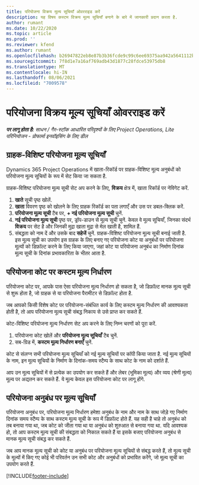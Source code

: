 ```yaml
---
title: परियोजना विक्रय मूल्य सूचियाँ ओवरराइड करें
description: यह विषय कस्टम विक्रय मूल्य सूचियाँ बनाने के बारे में जानकारी प्रदान करता है.
author: rumant
ms.date: 10/22/2020
ms.topic: article
ms.prod: ''
ms.reviewer: kfend
ms.author: rumant
ms.openlocfilehash: b26947822eb8e87b3b36fcde9c99c6ee69375aa942a5641112b9b1109dcaa26c
ms.sourcegitcommit: 7f8d1e7a16af769adb43d1877c28fdce53975db8
ms.translationtype: MT
ms.contentlocale: hi-IN
ms.lasthandoff: 08/06/2021
ms.locfileid: "7009578"
---
```

# <a name="override-project-sales-price-lists"></a>परियोजना विक्रय मूल्य सूचियाँ ओवरराइड करें

_**पर लागू होता है:** साधन / गैर-स्टॉक आधारित परिदृश्यों के लिए Project Operations, Lite परिनियोजन - प्रोफार्मा इनवॉइसिंग के लिए डील_

## <a name="customer-specific-project-price-lists"></a>ग्राहक-विशिष्ट परियोजना मूल्य सूचियाँ

Dynamics 365 Project Operations में खाता-रिकॉर्ड पर ग्राहक-विशिष्ट मूल्य अनुबंधों को परियोजना मूल्य सूचियों के रूप में सेट किया जा सकता है.

ग्राहक-विशिष्ट परियोजना मूल्य सूची सेट अप करने के लिए, **विक्रय** क्षेत्र में, खाता रिकॉर्ड पर नेविगेट करें.

1. **खाते** सूची पृष्ठ खोलें.
2. **खाता** विवरण पृष्ठ को खोलने के लिए ग्राहक रिकॉर्ड का पता लगाएँ और उस पर डबल-क्लिक करें.
3. **परियोजना मूल्य सूची** टैब पर, **+ नई परियोजना मूल्य सूची** चुनें.
4. **नई परियोजना मूल्य सूची** पृष्ठ पर, ड्रॉप-डाउन से मूल्य सूची चुनें. केवल वे मूल्य सूचियाँ, जिनका संदर्भ **विक्रय** पर सेट है और जिनकी मुद्रा खाता मुद्रा से मेल खाती है, शामिल हैं.
5. संबद्धता को नाम दें और उसके बाद **सहेजें** चुनें. ग्राहक-विशिष्ट परियोजना मूल्य सूची बनाई जाती है. इस मूल्य सूची का उपयोग इस ग्राहक के लिए बनाए गए परियोजना कोट या अनुबंधों पर परियोजना मूल्यों को डिफ़ॉल्ट करने के लिए किया जाएगा, जहां कोट या परियोजना अनुबंध का निर्माण दिनांक मूल्य सूची के दिनांक प्रभावकारिता के भीतर आता है.

## <a name="custom-pricing-on-project-quotes"></a>परियोजना कोट पर कस्टम मूल्य निर्धारण

परियोजना कोट पर, आपके पास ऐसा परियोजना मूल्य निर्धारण हो सकता है, जो डिफ़ॉल्ट मानक मूल्य सूची से शुरू होता है, जो ग्राहक से या परियोजना पैरामीटर से डिफ़ॉल्ट होता है.

जब आपको किसी विशेष कोट पर परियोजना-संबंधित कार्य के लिए कस्टम मूल्य निर्धारण की आवश्यकता होती है, तो आप परियोजना मूल्य सूची संबद्ध निकाय से उसे प्राप्त कर सकते हैं.

कोट-विशिष्ट परियोजना मूल्य निर्धारण सेट अप करने के लिए निम्न चरणों को पूरा करें.

1. परियोजना कोट खोलें और **परियोजना मूल्य सूचियाँ** टैब चुनें.
2. सब-ग्रिड में, **कस्टम मूल्य निर्धारण बनाएँ** चुनें.

कोट से संलग्न सभी परियोजना मूल्य सूचियाँ को नई मूल्य सूचियों पर कॉपी किया जाता है. नई मूल्य सूचियों के नाम, इन मूल्य सूचियों के निर्माण के दिनांक-समय स्टैम्प के साथ कोट के नाम को दर्शाते हैं.

आप उन मूल्य सूचियों में से प्रत्येक का उपयोग कर सकते हैं और लेबर (भूमिका मूल्य) और व्यय (श्रेणी मूल्य) मूल्य पर अद्यतन कर सकते हैं. ये मूल्य केवल इस परियोजना कोट पर लागू होंगे.

## <a name="price-lists-on-a-project-contract"></a>परियोजना अनुबंध पर मूल्य सूचियाँ

परियोजना अनुबंध पर, परियोजना मूल्य निर्धारण हमेशा अनुबंध के नाम और नाम के साथ जोड़े गए निर्माण दिनांक समय स्टैम्प के साथ कस्टम मूल्य सूची के रूप में डिफ़ॉल्ट होते हैं. यह सही है चाहे तो अनुबंध को तब बनाया गया था, जब कोट को जीता गया था या अनुबंध को शुरुआत से बनाया गया था. यदि आवश्यक हो, तो आप कस्टम मूल्य सूची की संबद्धता को निकाल सकते हैं या इसके बजाए परियोजना अनुबंध से मानक मूल्य सूची संबद्ध कर सकते हैं.

जब आप मानक मूल्य सूची को कोट या अनुबंध पर परियोजना मूल्य सूचियों से संबद्ध करते हैं, तो मूल्य सूची के मूल्यों में किए गए कोई भी परिवर्तन उन सभी कोट और अनुबंधों को प्रभावित करेंगे, जो मूल्य सूची का उपयोग करते हैं.


[!INCLUDE[footer-include](../includes/footer-banner.md)]